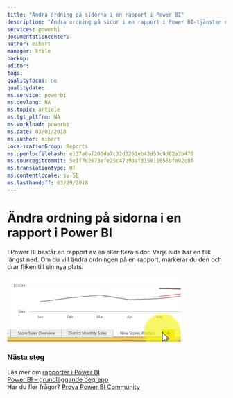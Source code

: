 ```yaml
---
title: "Ändra ordning på sidorna i en rapport i Power BI"
description: "Ändra ordning på sidor i en rapport i Power BI-tjänsten och Power BI Desktop"
services: powerbi
documentationcenter: 
author: mihart
manager: kfile
backup: 
editor: 
tags: 
qualityfocus: no
qualitydate: 
ms.service: powerbi
ms.devlang: NA
ms.topic: article
ms.tgt_pltfrm: NA
ms.workload: powerbi
ms.date: 03/01/2018
ms.author: mihart
LocalizationGroup: Reports
ms.openlocfilehash: e137a0af200da7c32d3261eb43d53c9d82a3b476
ms.sourcegitcommit: 5e1f7d2673efe25c47b9b9f315011055bfe92c8f
ms.translationtype: HT
ms.contentlocale: sv-SE
ms.lasthandoff: 03/09/2018
---
```

# <a name="reorder-pages-in-a-report-in-power-bi"></a>Ändra ordning på sidorna i en rapport i Power BI
I Power BI består en rapport av en eller flera sidor.  Varje sida har en flik längst ned.  Om du vill ändra ordningen på en rapport, markerar du den och drar fliken till sin nya plats.

![video](media/service-report-reorder-pages/reorder.gif)

### <a name="next-steps"></a>Nästa steg
Läs mer om [rapporter i Power BI](service-reports.md)  
[Power BI – grundläggande begrepp](service-basic-concepts.md)  
Har du fler frågor? [Prova Power BI Community](http://community.powerbi.com/)

